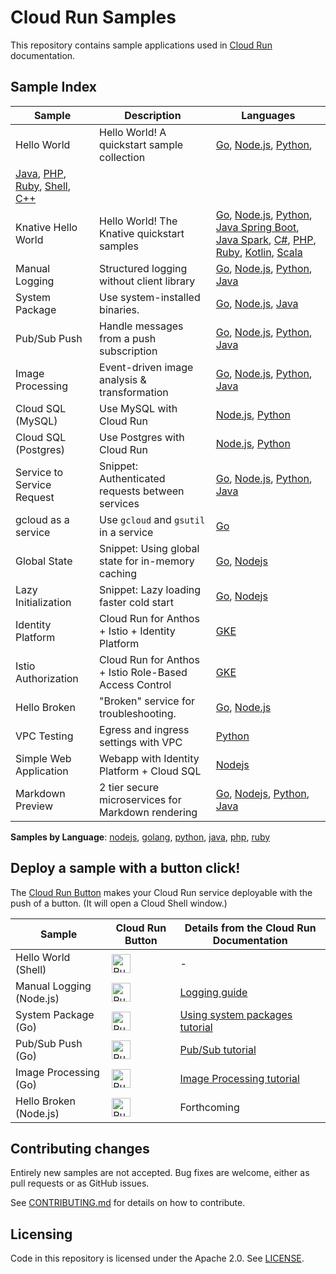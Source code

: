 # Cloud Run Samples

This repository contains sample applications used in [Cloud Run](https://cloud.google.com/run) documentation.

## Sample Index

|          Sample            |                     Description                         |              Languages             |
| -------------------------- | ------------------------------------------------------- | ---------------------------------- |
| Hello World                | Hello World! A quickstart sample collection             | [Go][hello_go], [Node.js][hello_nodejs], [Python][hello_python],
[Java][hello_java], [PHP][hello_php], [Ruby][hello_ruby], [Shell][hello_shell], [C++][hello_cpp] |
| Knative Hello World        | Hello World! The Knative quickstart samples             | [Go][kn_hello_go], [Node.js][kn_hello_nodejs], [Python][kn_hello_python], [Java Spring Boot][kn_hello_java_spring], [Java Spark][kn_hello_java_spark], [C#][kn_hello_csharp], [PHP][kn_hello_php], [Ruby][kn_hello_ruby], [Kotlin][kn_hello_kotlin], [Scala][kn_hello_scala] |
| Manual Logging             | Structured logging without client library               | [Go][manual_logging_go], [Node.js][manual_logging_nodejs], [Python][manual_logging_python], [Java][manual_logging_java]|
| System Package             | Use system-installed binaries.                          | [Go][system_package_go], [Node.js][system_package_nodejs], [Java][system_package_java]                                 |
| Pub/Sub Push               | Handle messages from a push subscription                | [Go][pubsub_go], [Node.js][pubsub_nodejs], [Python][pubsub_python], [Java][pubsub_java] |
| Image Processing           | Event-driven image analysis & transformation            | [Go][imageproc_go], [Node.js][imageproc_nodejs], [Python][imageproc_python], [Java][imageproc_java]                 |
| Cloud SQL (MySQL)          | Use MySQL with Cloud Run                                | [Node.js][mysql_nodejs], [Python][mysql_python]            |
| Cloud SQL (Postgres)       | Use Postgres with Cloud Run                             | [Node.js][postgres_nodejs], [Python][postgres_python]      |  
| Service to Service Request | Snippet: Authenticated requests between services        | [Go][idtoken_request_go], [Node.js][idtoken_request_nodejs], [Python][idtoken_request_python], [Java][idtoken_request_java] |
| gcloud as a service        | Use `gcloud` and `gsutil` in a service                  | [Go][gcloud_report]                 |
| Global State               | Snippet: Using global state for in-memory caching       | [Go][global_state_go], [Nodejs][global_state_nodejs]       |
| Lazy Initialization        | Snippet: Lazy loading faster cold start                 | [Go][global_lazy_go], [Nodejs][global_lazy_nodejs]         |
| Identity Platform          | Cloud Run for Anthos + Istio + Identity Platform        | [GKE][identity_platform_gke]        |
| Istio Authorization        | Cloud Run for Anthos + Istio Role-Based Access Control  | [GKE][istio_authorization]          |
| Hello Broken               | "Broken" service for troubleshooting.                   | [Go][broken_go], [Node.js][broken_nodejs]                  |
| VPC Testing                | Egress and ingress settings with VPC                    | [Python][vpc_sample]                |
| Simple Web Application     | Webapp with Identity Platform + Cloud SQL               | [Nodejs][idp_sql_nodejs]            |
| Markdown Preview           | 2 tier secure microservices for Markdown rendering      | [Go][markdown_preview_go], [Nodejs][markdown_preview_nodejs], [Python][markdown_preview_python], [Java][markdown_preview_java] |

[kn_hello_go]: https://github.com/GoogleCloudPlatform/golang-samples/tree/master/run/helloworld
[kn_hello_nodejs]: https://github.com/GoogleCloudPlatform/nodejs-docs-samples/tree/master/run/helloworld
[kn_hello_python]: https://github.com/GoogleCloudPlatform/python-docs-samples/tree/master/run/helloworld
[kn_hello_java_spring]: https://github.com/GoogleCloudPlatform/java-docs-samples/tree/master/run/helloworld
[kn_hello_java_spark]: https://github.com/knative/docs/tree/master/docs/serving/samples/hello-world/helloworld-java-spark
[kn_hello_csharp]: https://github.com/knative/docs/tree/master/docs/serving/samples/hello-world/helloworld-csharp
[kn_hello_php]: https://github.com/knative/docs/tree/master/docs/serving/samples/hello-world/helloworld-php
[kn_hello_ruby]: https://github.com/GoogleCloudPlatform/ruby-docs-samples/tree/master/run/helloworld
[kn_hello_kotlin]: https://github.com/knative/docs/tree/master/docs/serving/samples/hello-world/helloworld-kotlin
[kn_hello_scala]: https://github.com/knative/docs/tree/master/docs/serving/samples/hello-world/helloworld-scala
[hello_go]: https://github.com/GoogleCloudPlatform/golang-samples/tree/master/run/helloworld
[hello_nodejs]: https://github.com/GoogleCloudPlatform/nodejs-docs-samples/tree/master/run/helloworld
[hello_python]: https://github.com/GoogleCloudPlatform/python-docs-samples/tree/master/run/helloworld
[hello_java]: https://github.com/GoogleCloudPlatform/java-docs-samples/tree/master/run/helloworld
[hello_php]: https://github.com/GoogleCloudPlatform/php-docs-samples/tree/master/run/helloworld
[hello_ruby]: https://github.com/GoogleCloudPlatform/ruby-docs-samples/tree/master/run/helloworld
[hello_cpp]: https://github.com/GoogleCloudPlatform/cpp-samples/tree/master/cloud-run-hello-world
[hello_shell]: helloworld-shell
[manual_logging_go]: https://github.com/GoogleCloudPlatform/golang-samples/tree/master/run/logging-manual
[manual_logging_nodejs]: https://github.com/GoogleCloudPlatform/nodejs-docs-samples/tree/master/run/logging-manual
[manual_logging_python]: https://github.com/GoogleCloudPlatform/python-docs-samples/tree/master/run/logging-manual
[manual_logging_java]: https://github.com/GoogleCloudPlatform/java-docs-samples/tree/master/run/logging-manual
[system_package_go]: https://github.com/GoogleCloudPlatform/golang-samples/tree/master/run/system_package
[system_package_nodejs]: https://github.com/GoogleCloudPlatform/nodejs-docs-samples/tree/master/run/system-package
[system_package_java]: https://github.com/GoogleCloudPlatform/java-docs-samples/tree/master/run/system-package
[pubsub_go]: https://github.com/GoogleCloudPlatform/golang-samples/tree/master/run/pubsub
[pubsub_nodejs]: https://github.com/GoogleCloudPlatform/nodejs-docs-samples/tree/master/run/pubsub
[pubsub_python]: https://github.com/GoogleCloudPlatform/python-docs-samples/tree/master/run/pubsub
[pubsub_java]: https://github.com/GoogleCloudPlatform/java-docs-samples/tree/master/run/pubsub
[imageproc_go]: https://github.com/GoogleCloudPlatform/golang-samples/tree/master/run/image-processing
[imageproc_nodejs]: https://github.com/GoogleCloudPlatform/nodejs-docs-samples/tree/master/run/image-processing
[imageproc_python]: https://github.com/GoogleCloudPlatform/python-docs-samples/tree/master/run/image-processing
[imageproc_java]: https://github.com/GoogleCloudPlatform/java-docs-samples/tree/master/run/image-processing
[mysql_nodejs]: https://github.com/GoogleCloudPlatform/nodejs-docs-samples/tree/master/cloud-sql/mysql/mysql
[mysql_python]: https://github.com/GoogleCloudPlatform/python-docs-samples/tree/master/cloud-sql/mysql/sqlalchemy
[postgres_nodejs]: https://github.com/GoogleCloudPlatform/nodejs-docs-samples/tree/master/cloud-sql/postgres/knex
[postgres_python]: https://github.com/GoogleCloudPlatform/python-docs-samples/tree/master/cloud-sql/postgres/sqlalchemy
[authentication_go]: https://github.com/GoogleCloudPlatform/golang-samples/tree/master/run/authentication
[global_state_go]: https://github.com/GoogleCloudPlatform/golang-samples/blob/master/functions/tips/scope.go
[global_state_nodejs]: https://github.com/GoogleCloudPlatform/nodejs-docs-samples/blob/master/functions/tips/index.js#L33
[global_lazy_go]: https://github.com/GoogleCloudPlatform/golang-samples/blob/master/functions/tips/lazy.go
[global_lazy_nodejs]: https://github.com/GoogleCloudPlatform/nodejs-docs-samples/blob/master/functions/tips/index.js#L55
[identity_platform_gke]: identity-platform/gke
[istio_authorization]: istio-authorization
[broken_go]: https://github.com/GoogleCloudPlatform/golang-samples/tree/master/run/hello-broken
[broken_nodejs]: https://github.com/GoogleCloudPlatform/nodejs-docs-samples/tree/master/run/hello-broken
[vpc_sample]: vpc-sample
[gcloud_report]: gcloud-report
[idp_sql_nodejs]: https://github.com/GoogleCloudPlatform/nodejs-docs-samples/tree/master/run/idp-sql
[markdown_preview_nodejs]: https://github.com/GoogleCloudPlatform/nodejs-docs-samples/tree/master/run/markdown-preview
[markdown_preview_go]: https://github.com/GoogleCloudPlatform/golang-samples/tree/master/run/markdown-preview
[markdown_preview_python]: https://github.com/GoogleCloudPlatform/python-docs-samples/tree/master/run/markdown-preview
[markdown_preview_java]: https://github.com/GoogleCloudPlatform/java-docs-samples/tree/master/run/markdown-preview
[idtoken_request_go]: https://github.com/GoogleCloudPlatform/golang-samples/blob/master/functions/security/idtoken.go
[idtoken_request_nodejs]: https://github.com/googleapis/google-auth-library-nodejs/blob/master/samples/idtokens-serverless.js
[idtoken_request_python]: https://github.com/GoogleCloudPlatform/python-docs-samples/blob/master/auth/service-to-service/auth.py
[idtoken_request_java]: https://github.com/GoogleCloudPlatform/java-docs-samples/tree/master/run/authentication

**Samples by Language**: [nodejs][nodejs], [golang][golang], [python][python], [java][java], [php][php], [ruby][ruby]

[nodejs]: https://github.com/GoogleCloudPlatform/nodejs-docs-samples/tree/master/run#readme
[golang]: https://github.com/GoogleCloudPlatform/golang-samples/tree/master/run#readme
[python]: https://github.com/GoogleCloudPlatform/python-docs-samples/tree/master/run#readme
[java]: https://github.com/GoogleCloudPlatform/java-docs-samples/tree/master/run#readme
[php]: https://github.com/GoogleCloudPlatform/php-docs-samples/tree/master/run#readme
[ruby]: https://github.com/GoogleCloudPlatform/ruby-docs-samples/tree/master/run#readme

## Deploy a sample with a button click!

The [Cloud Run Button](https://github.com/GoogleCloudPlatform/cloud-run-button)
makes your Cloud Run service deployable with the push of a button. (It will open a Cloud Shell window.)

|        Sample             |                         Cloud Run Button                        |        Details from the Cloud Run Documentation                 | 
| ------------------------- | --------------------------------------------------------------- | --------------------------------------------------------------- | 
| Hello World (Shell) | [<img src="https://storage.googleapis.com/cloudrun/button.svg" alt="Run on Google Cloud" height="30">][run_button_hello] | -   |
| Manual Logging (Node.js)  | [<img src="https://storage.googleapis.com/cloudrun/button.svg" alt="Run on Google Cloud" height="30">][run_button_manual_logging] |  [Logging guide][docs_logging] |
| System Package (Go)       | [<img src="https://storage.googleapis.com/cloudrun/button.svg" alt="Run on Google Cloud" height="30">][run_button_system_package] | [Using system packages tutorial][docs_system_package] |
| Pub/Sub Push (Go)         | [<img src="https://storage.googleapis.com/cloudrun/button.svg" alt="Run on Google Cloud" height="30">][run_button_pubsub]         | [Pub/Sub tutorial][docs_pubsub] |
| Image Processing (Go)     | [<img src="https://storage.googleapis.com/cloudrun/button.svg" alt="Run on Google Cloud" height="30">][run_button_imageproc]         | [Image Processing tutorial][docs_imageproc] |
| Hello Broken (Node.js)    | [<img src="https://storage.googleapis.com/cloudrun/button.svg" alt="Run on Google Cloud" height="30">][run_button_broken]         | Forthcoming |

[run_button_hello]: https://deploy.cloud.run/?dir=helloworld-shell
[run_button_manual_logging]: https://deploy.cloud.run/?git_repo=https://github.com/GoogleCloudPlatform/nodejs-docs-samples&dir=run/logging-manual
[run_button_system_package]: https://deploy.cloud.run/?git_repo=https://github.com/GoogleCloudPlatform/golang-samples&dir=run/system_package
[run_button_pubsub]: https://deploy.cloud.run/?git_repo=https://github.com/GoogleCloudPlatform/golang-samples&dir=run/pubsub
[run_button_imageproc]: https://deploy.cloud.run/?git_repo=https://github.com/GoogleCloudPlatform/golang-samples&dir=run/image-processing
[run_button_broken]: https://deploy.cloud.run/?git_repo=https://github.com/GoogleCloudPlatform/nodejs-docs-samples&dir=run/hello-broken

[docs_logging]: https://cloud.google.com/run/docs/logging
[docs_system_package]: https://cloud.google.com/run/docs/tutorials/system-packages
[docs_pubsub]: https://cloud.google.com/run/docs/tutorials/pubsub
[docs_imageproc]: https://cloud.google.com/run/docs/tutorials/image-processing

## Contributing changes

Entirely new samples are not accepted. Bug fixes are welcome, either as pull
requests or as GitHub issues.

See [CONTRIBUTING.md](CONTRIBUTING.md) for details on how to contribute.

## Licensing

Code in this repository is licensed under the Apache 2.0. See [LICENSE](LICENSE).
